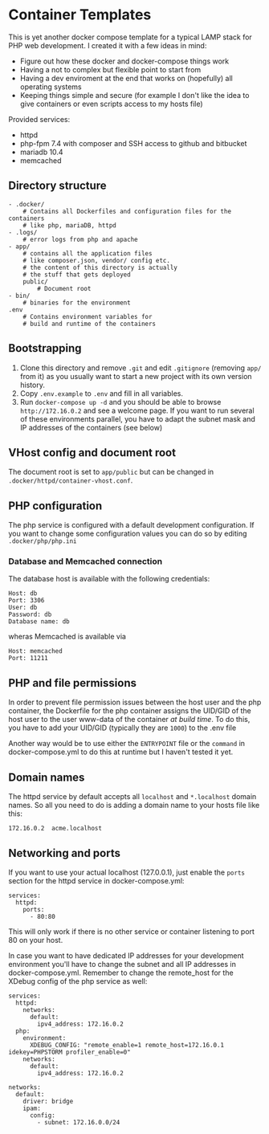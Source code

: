 # Container Templates

This is yet another docker compose template for a typical LAMP stack for PHP web development. I created it with a few ideas in mind:

* Figure out how these docker and docker-compose things work
* Having a not to complex but flexible point to start from
* Having a dev enviroment at the end that works on (hopefully) all operating systems
* Keeping things simple and secure (for example I don't like the idea to give containers or even scripts access to my hosts file)

Provided services:

* httpd
* php-fpm 7.4 with composer and SSH access to github and bitbucket
* mariadb 10.4
* memcached

## Directory structure

    - .docker/
        # Contains all Dockerfiles and configuration files for the containers
        # like php, mariaDB, httpd
    - .logs/
        # error logs from php and apache
    - app/
        # contains all the application files
        # like composer.json, vendor/ config etc.
        # the content of this directory is actually
        # the stuff that gets deployed
        public/
            # Document root
    - bin/
        # binaries for the environment
    .env
        # Contains environment variables for 
        # build and runtime of the containers


## Bootstrapping

1. Clone this directory and remove `.git` and edit `.gitignore` (removing `app/` from it) as you usually want to start a new project with its own version history.
2. Copy `.env.example` to `.env` and fill in all variables.
3. Run `docker-compose up -d` and you should be able to browse `http://172.16.0.2` and see a welcome page. If you want to run several of these environments parallel, you have to adapt the subnet mask and IP addresses of the containers (see below)

## VHost config and document root
The document root is set to `app/public` but can be changed in `.docker/httpd/container-vhost.conf`.

## PHP configuration
The php service is configured with a default development configuration. If you want to change some configuration values you can do so by editing `.docker/php/php.ini`

### Database and Memcached connection

The database host is available with the following credentials:

    Host: db
    Port: 3306
    User: db
    Password: db
    Database name: db

wheras Memcached is available via

    Host: memcached
    Port: 11211

## PHP and file permissions

In order to prevent file permission issues between the host user and the php container, the Dockerfile for the php container assigns the UID/GID of the host user to the user www-data of the container _at build time_. To do this, you have to add your UID/GID (typically they are `1000`) to the .env file

Another way would be to use either the `ENTRYPOINT` file or the `command` in docker-compose.yml to do this at runtime but I haven't tested it yet.

## Domain names
The httpd service by default accepts all `localhost` and `*.localhost` domain names. So all you need to do is adding a domain name to your hosts file like this:

    172.16.0.2  acme.localhost

## Networking and ports
If you want to use your actual localhost (127.0.0.1), just enable the `ports` section for the httpd service in docker-compose.yml:

    services:
      httpd:
        ports:
          - 80:80

This will only work if there is no other service or container listening to port 80 on your host.

In case you want to have dedicated IP addresses for your development environment you'll have to change the subnet and all IP addresses in docker-compose.yml. Remember to change the remote_host for the XDebug config of the php service as well:

    services:
      httpd:
        networks:
          default:
            ipv4_address: 172.16.0.2
      php:
        environment:
          XDEBUG_CONFIG: "remote_enable=1 remote_host=172.16.0.1 idekey=PHPSTORM profiler_enable=0"
        networks:
          default:
            ipv4_address: 172.16.0.2
    
    networks:
      default:
        driver: bridge
        ipam:
          config:
            - subnet: 172.16.0.0/24
